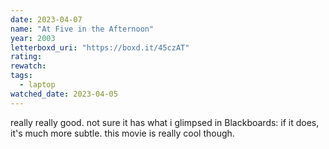 ```yaml
---
date: 2023-04-07
name: "At Five in the Afternoon"
year: 2003
letterboxd_uri: "https://boxd.it/45czAT"
rating: 
rewatch: 
tags:
  - laptop
watched_date: 2023-04-05
---
```


really really good. not sure it has what i glimpsed in Blackboards: if it does, it's much more subtle. this movie is really cool though.
